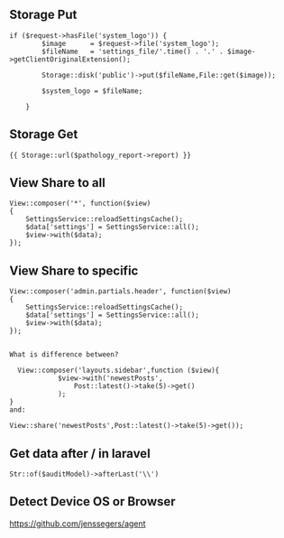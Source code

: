 ## Storage Put

```
if ($request->hasFile('system_logo')) {
        $image      = $request->file('system_logo');
        $fileName   = 'settings_file/'.time() . '.' . $image->getClientOriginalExtension();

        Storage::disk('public')->put($fileName,File::get($image));

        $system_logo = $fileName;

    }
```

## Storage Get

```
{{ Storage::url($pathology_report->report) }}
```

## View Share to all

```
View::composer('*', function($view)
{
    SettingsService::reloadSettingsCache();
    $data['settings'] = SettingsService::all();
    $view->with($data);
});
```

## View Share to specific

```
View::composer('admin.partials.header', function($view)
{
    SettingsService::reloadSettingsCache();
    $data['settings'] = SettingsService::all();
    $view->with($data);
});


What is difference between?

  View::composer('layouts.sidebar',function ($view){
            $view->with('newestPosts',
                Post::latest()->take(5)->get()
            );
}
and:

View::share('newestPosts',Post::latest()->take(5)->get());
```

## Get data after / in laravel
```
Str::of($auditModel)->afterLast('\\')
```

## Detect Device OS or Browser

https://github.com/jenssegers/agent
